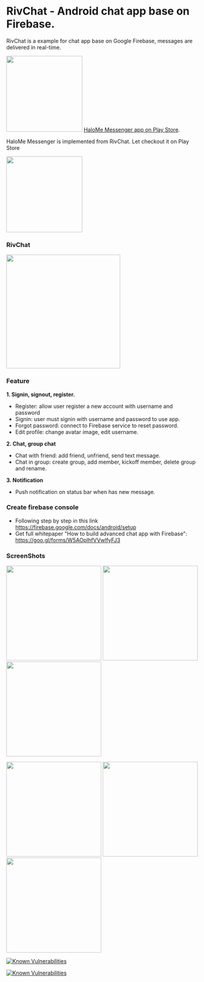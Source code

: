 # RivChat - Android chat app base on Firebase.  
RivChat is a example for chat app base on Google Firebase, messages are delivered in real-time.  

<img src="https://play.google.com/intl/en_us/badges/images/generic/en_badge_web_generic.png" width="200"/> [HaloMe Messenger app on Play Store][1].

HaloMe Messenger is implemented from RivChat. Let checkout it on Play Store

<img src="https://lh3.googleusercontent.com/IfX-sQdKV2f_cyhYTgaqDKNJjYk1UZkzFPFmf6SK-rNOuGExl1qoDuEr_0i5hwrmo24=w200-rw" width="200"/>

### RivChat
<img src='https://github.com/nguyenvulebinh/rivchat/blob/master/Screenshot_2017-01-06-09-22-10.png' width='300'/> 

### Feature  
**1. Signin, signout, register.**  
* Register: allow user register a new account with username and password
* Signin: user must signin with username and password to use app.
* Forgot password: connect to Firebase service to reset password.
* Edit profile: change avatar image, edit username.

**2. Chat, group chat**  
* Chat with friend: add friend, unfriend, send text message.
* Chat in group: create group, add member, kickoff member, delete group and rename.  

**3. Notification**  
* Push notification on status bar when has new message.  

### Create firebase console  
* Following step by step in this link https://firebase.google.com/docs/android/setup  
* Get full whitepaper "How to build advanced chat app with Firebase": https://goo.gl/forms/W5AOplhfVVwlfyFJ3

### ScreenShots

<img src="https://github.com/nguyenvulebinh/rivchat/blob/master/Screenshot_2017-01-06-09-13-10.png" width="250"/> <img src="https://github.com/nguyenvulebinh/rivchat/blob/master/Screenshot_2017-01-06-09-15-33.png" width="250"/> <img src="https://github.com/nguyenvulebinh/rivchat/blob/master/Screenshot_2017-01-06-09-22-10.png" width="250"/> 

<img src="https://github.com/nguyenvulebinh/rivchat/blob/master/Screenshot_2017-01-06-09-15-45.png" width="250"/> <img src="https://github.com/nguyenvulebinh/rivchat/blob/master/Screenshot_2017-01-06-09-21-54.png" width="250"/> <img src="https://github.com/nguyenvulebinh/rivchat/blob/master/Screenshot_2017-01-06-09-30-44.png" width="250"/>

[1]: https://play.google.com/store/apps/details?id=com.halotalk.app&hl=en

<a href="https://snyk.io/test/github/terracraft321/android-firebase-chat?targetFile=RivChat%2Fbuild.gradle"><img src="https://snyk.io/test/github/terracraft321/android-firebase-chat/badge.svg?targetFile=RivChat%2Fbuild.gradle" alt="Known Vulnerabilities" data-canonical-src="https://snyk.io/test/github/terracraft321/android-firebase-chat?targetFile=RivChat%2Fbuild.gradle" style="max-width:100%;"></a>

[![Known Vulnerabilities](https://snyk.io/test/github/terracraft321/android-firebase-chat/badge.svg?targetFile=RivChat%2Fapp%2Fbuild.gradle)](https://snyk.io/test/github/terracraft321/android-firebase-chat?targetFile=RivChat%2Fapp%2Fbuild.gradle)
